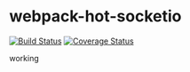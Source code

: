 # webpack-hot-socketio

[![Build Status](https://travis-ci.org/gcaaa31928/webpack-hot-socketio.svg?branch=master)](https://travis-ci.org/gcaaa31928/webpack-hot-socketio)
[![Coverage Status](https://coveralls.io/repos/github/gcaaa31928/webpack-hot-socketio/badge.svg?branch=master)](https://coveralls.io/github/gcaaa31928/webpack-hot-socketio?branch=master)

working


